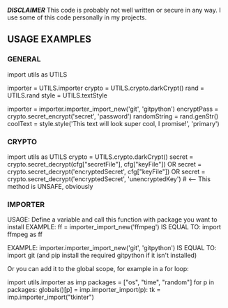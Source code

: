 <!-- ─────────────────────────────────────────────────────────────────────── -->
<!--                                 README                                  -->
<!-- ─────────────────────────────────────────────────────────────────────── -->

***DISCLAIMER***
This code is probably not well written or secure in any way.
I use some of this code personally in my projects.

<!-- ─────────────────────────────────────────────────────────────────────── -->

## USAGE EXAMPLES

<!-- ─────────────────────────────────────────────────────────────────────── -->

### GENERAL

import utils as UTILS

importer = UTILS.importer
crypto   = UTILS.crypto.darkCrypt()
rand     = UTILS.rand
style    = UTILS.textStyle

importer     = importer.importer_import_new('git', 'gitpython')
encryptPass  = crypto.secret_encrypt('secret', 'password')
randomString = rand.genStr()
coolText     = style.style('This text will look super cool, I promise!', 'primary')

<!-- ─────────────────────────────────────────────────────────────────────── -->

### CRYPTO
import utils as UTILS
crypto = UTILS.crypto.darkCrypt()
secret = crypto.secret_decrypt(cfg["secretFile"], cfg["keyFile"])
OR
secret = crypto.secret_decrypt('encryptedSecret', cfg["keyFile"])
OR
secret = crypto.secret_decrypt('encryptedSecret', 'unencryptedKey') # <-- This method is UNSAFE, obviously

<!-- ─────────────────────────────────────────────────────────────────────── -->

### IMPORTER

USAGE: Define a variable and call this function with package you want to install
EXAMPLE:
    ff = importer_import_new('ffmpeg')
IS EQUAL TO:
    import ffmpeg as ff

EXAMPLE:
    importer.importer_import_new('git', 'gitpython')
IS EQUAL TO:
    import git (and pip install the required gitpython if it isn't installed)

Or you can add it to the global scope, for example in a for loop:

import utils.importer as imp
packages = ["os", "time", "random"]
for p in packages:
    globals()[p] = imp.importer_import(p):
tk = imp.importer_import("tkinter")

<!-- ─────────────────────────────────────────────────────────────────────── -->

